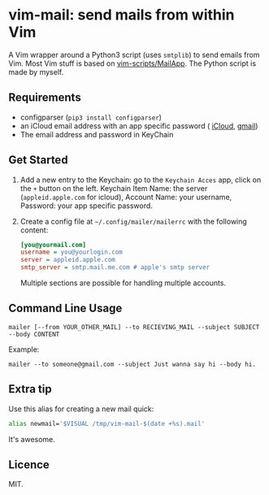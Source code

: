 # vim-mail: send mails from within Vim

A Vim wrapper around a Python3 script (uses `smtplib`) to send emails from
Vim. Most Vim stuff is based on
[vim-scripts/MailApp](https://github.com/vim-scripts/MailApp). The Python
script is made by myself.

## Requirements
- configparser (`pip3 install configparser`)
- an iCloud email address with an app specific password (
    [iCloud](imore.com/how-generate-app-specific-passwords-iphone-ipad-mac), 
    [gmail](https://www.lifewire.com/get-a-password-to-access-gmail-by-pop-imap-2-1171882))
- The email address and password in KeyChain

## Get Started
1. Add a new entry to the Keychain: go to the `Keychain Acces` app, click on the `+`
    button on the left. Keychain Item Name: the server (`appleid.apple.com` for icloud),
    Account Name: your username, Password: your app specific password.
3. Create a config file at `~/.config/mailer/mailerrc` with the following
   content:

   ```ini
   [you@yourmail.com]
   username = you@yourlogin.com
   server = appleid.apple.com
   smtp_server = smtp.mail.me.com # apple's smtp server
   ```
   Multiple sections are possible for handling multiple accounts.

## Command Line Usage
```
mailer [--from YOUR_OTHER_MAIL] --to RECIEVING_MAIL --subject SUBJECT --body CONTENT
```
Example:
```
mailer --to someone@gmail.com --subject Just wanna say hi --body hi.
```

## Extra tip
Use this alias for creating a new mail quick:
```bash
alias newmail='$VISUAL /tmp/vim-mail-$(date +%s).mail'
```
It's awesome.

## Licence
MIT.
